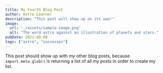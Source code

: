 ```yaml
---
title: My Fourth Blog Post
author: Astro Learner
description: "This post will show up on its own!"
image:
  url: './assets/sample-image.png'
  alt: "The word astro against an illustration of planets and stars."
pubDate: 2022-08-08
tags: ["astro", "successes"]
---
```

This post should show up with my other blog posts, because `import.meta.glob()` is returning a list of all my posts in order to create my list.
